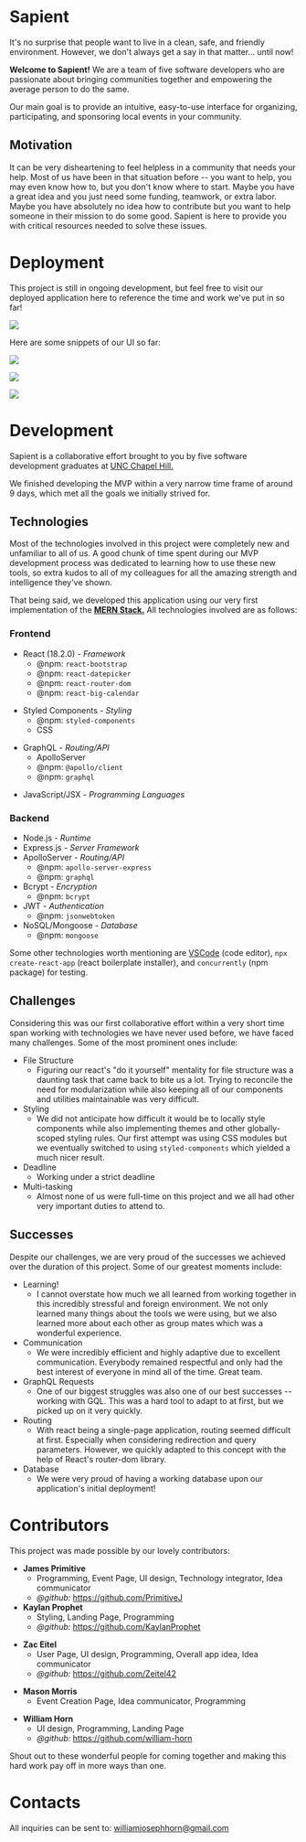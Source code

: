 # Sapient

It's no surprise that people want to live in a clean, safe, and friendly environment. However, we don't always get a say in that matter... until now! 

**Welcome to Sapient!** We are a team of five software developers who are passionate about bringing communities together and empowering the average person to do the same.

Our main goal is to provide an intuitive, easy-to-use interface for organizing, participating, and sponsoring local events in your community.


## Motivation

It can be very disheartening to feel helpless in a community that needs your help. Most of us have been in that situation before -- you want to help, you may even know how to, but you don't know where to start. Maybe you have a great idea and you just need some funding, teamwork, or extra labor. Maybe you have absolutely no idea how to contribute but you want to help someone in their mission to do some good. Sapient is here to provide you with critical resources needed to solve these issues.

# Deployment

This project is still in ongoing development, but feel free to visit our deployed application here to reference the time and work we've put in so far!

<a href="https://sapient-origin.herokuapp.com/home"><img src="./package-assets/header-page.png"></a>

Here are some snippets of our UI so far:

<a href="https://sapient-origin.herokuapp.com/home"><img src="./package-assets/login.png"></a>

<a href="https://sapient-origin.herokuapp.com/home"><img src="./package-assets/logged-in.png"></a>

<a href="https://sapient-origin.herokuapp.com/home"><img src="./package-assets/user-home-calendar.png"></a>

# Development

Sapient is a collaborative effort brought to you by five software development graduates at [UNC Chapel Hill.](https://www.unc.edu/)

We finished developing the MVP within a very narrow time frame of around 9 days, which met all the goals we initially strived for.

## Technologies

Most of the technologies involved in this project were completely new and unfamiliar to all of us. A good chunk of time spent during our MVP development process was dedicated to learning how to use these new tools, so extra kudos to all of my colleagues for all the amazing strength and intelligence they've shown.

That being said, we developed this application using our very first implementation of the [**MERN Stack.**](https://www.geeksforgeeks.org/mern-stack/) All technologies involved are as follows:

### **Frontend**

- React (18.2.0) - *Framework*
    * @npm: `react-bootstrap`
    * @npm: `react-datepicker`
    * @npm: `react-router-dom`
    * @npm: `react-big-calendar`
* Styled Components - *Styling*
    - @npm: `styled-components`
    - CSS
- GraphQL - *Routing/API*
    * ApolloServer
    * @npm: `@apollo/client`
    * @npm: `graphql`
* JavaScript/JSX - *Programming Languages*

### **Backend**

- Node.js - *Runtime*
- Express.js - *Server Framework*
- ApolloServer - *Routing/API*
    * @npm: `apollo-server-express`
    * @npm: `graphql`
- Bcrypt - *Encryption*
    * @npm: `bcrypt`
- JWT - *Authentication*
    * @npm: `jsonwebtoken`
- NoSQL/Mongoose - *Database*
    * @npm: `mongoose`

Some other technologies worth mentioning are [VSCode](https://code.visualstudio.com/) (code editor), `npx create-react-app` (react boilerplate installer), and `concurrently` (npm package) for testing.

## Challenges

Considering this was our first collaborative effort within a very short time span working with technologies we have never used before, we have faced many challenges. Some of the most prominent ones include:

- File Structure
    * Figuring our react's "do it yourself" mentality for file structure was a daunting task that came back to bite us a lot. Trying to reconcile the need for modularization while also keeping all of our components and utilities maintainable was very difficult.
- Styling
    * We did not anticipate how difficult it would be to locally style components while also implementing themes and other globally-scoped styling rules. Our first attempt was using CSS modules but we eventually switched to using `styled-components` which yielded a much nicer result.
- Deadline
    * Working under a strict deadline
- Multi-tasking
    * Almost none of us were full-time on this project and we all had other very important duties to attend to.

## Successes

Despite our challenges, we are very proud of the successes we achieved over the duration of this project. Some of our greatest moments include:

* Learning!
    - I cannot overstate how much we all learned from working together in this incredibly stressful and foreign environment. We not only learned many things about the tools we were using, but we also learned more about each other as group mates which was a wonderful experience.
* Communication 
    - We were incredibly efficient and highly adaptive due to excellent communication. Everybody remained respectful and only had the best interest of everyone in mind all of the time. Great team.
* GraphQL Requests
    - One of our biggest struggles was also one of our best successes -- working with GQL. This was a hard tool to adapt to at first, but we picked up on it very quickly.
* Routing
    - With react being a single-page application, routing seemed difficult at first. Especially when considering redirection and query parameters. However, we quickly adapted to this concept with the help of React's router-dom library.
* Database
    - We were very proud of having a working database upon our application's initial deployment!


# Contributors

This project was made possible by our lovely contributors:

- **James Primitive**
    * Programming, Event Page, UI design, Technology integrator, Idea communicator
    * *@github:* https://github.com/PrimitiveJ
- **Kaylan Prophet**
    * Styling, Landing Page, Programming
    * *@github:* https://github.com/KaylanProphet
* **Zac Eitel**
    - User Page, UI design, Programming, Overall app idea, Idea communicator
    * *@github:* https://github.com/Zeitel42
- **Mason Morris**
    * Event Creation Page, Idea communicator, Programming
* **William Horn**
    - UI design, Programming, Landing Page
    * *@github:* https://github.com/william-horn

Shout out to these wonderful people for coming together and making this hard work pay off in more ways than one.

# Contacts

All inquiries can be sent to: williamjosephhorn@gmail.com
